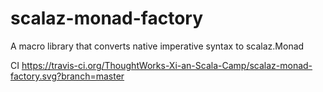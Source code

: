 # scalaz-monad-factory
A macro library that converts native imperative syntax to scalaz.Monad

CI
https://travis-ci.org/ThoughtWorks-Xi-an-Scala-Camp/scalaz-monad-factory.svg?branch=master

